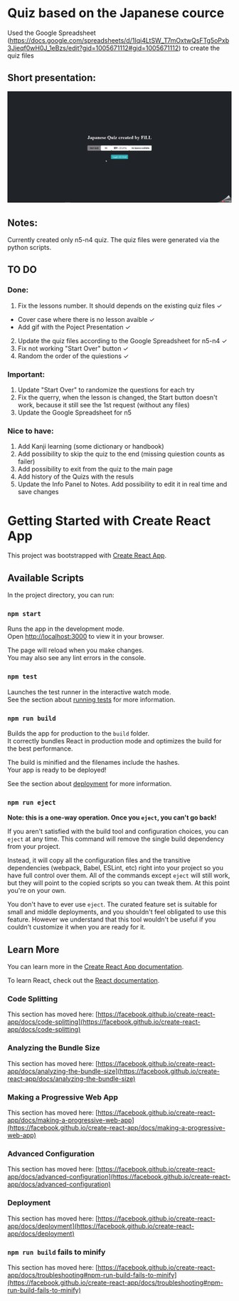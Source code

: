 # Quiz based on the Japanese cource

Used the Google Spreadsheet (https://docs.google.com/spreadsheets/d/1Iqi4LtSW_T7mOxtwQsFTg5oPxb3Jieqf0wH0J_1eBzs/edit?gid=1005671112#gid=1005671112) to create the quiz files

## Short presentation:
![Short presentation of the project](public/short%20presentation.gif)

## Notes:
Currently created only n5-n4 quiz.
The quiz files were generated via the python scripts.

## TO DO
### Done: 
1. Fix the lessons number. It should depends on the existing quiz files ✓
- Cover case where there is no lesson avaible ✓
- Add gif with the Poject Presentation ✓
2. Update the quiz files according to the Google Spreadsheet for n5-n4 ✓
3. Fix not working "Start Over" button ✓
4. Random the order of the quiestions ✓

### Important:
1. Update "Start Over" to randomize the questions for each try
2. Fix the querry, when the lesson is changed, the Start button doesn't work, because it still see the 1st request (without any files)
3. Update the Google Spreadsheet for n5

### Nice to have:
1. Add Kanji learning (some dictionary or handbook)
2. Add possibility to skip the quiz to the end (missing quiestion counts as failer)
3. Add possibility to exit from the quiz to the main page
4. Add history of the Quizs with the resuls
5. Update the Info Panel to Notes. Add possibility to edit it in real time and save changes 

# Getting Started with Create React App

This project was bootstrapped with [Create React App](https://github.com/facebook/create-react-app).

## Available Scripts

In the project directory, you can run:

### `npm start`

Runs the app in the development mode.\
Open [http://localhost:3000](http://localhost:3000) to view it in your browser.

The page will reload when you make changes.\
You may also see any lint errors in the console.

### `npm test`

Launches the test runner in the interactive watch mode.\
See the section about [running tests](https://facebook.github.io/create-react-app/docs/running-tests) for more information.

### `npm run build`

Builds the app for production to the `build` folder.\
It correctly bundles React in production mode and optimizes the build for the best performance.

The build is minified and the filenames include the hashes.\
Your app is ready to be deployed!

See the section about [deployment](https://facebook.github.io/create-react-app/docs/deployment) for more information.

### `npm run eject`

**Note: this is a one-way operation. Once you `eject`, you can't go back!**

If you aren't satisfied with the build tool and configuration choices, you can `eject` at any time. This command will remove the single build dependency from your project.

Instead, it will copy all the configuration files and the transitive dependencies (webpack, Babel, ESLint, etc) right into your project so you have full control over them. All of the commands except `eject` will still work, but they will point to the copied scripts so you can tweak them. At this point you're on your own.

You don't have to ever use `eject`. The curated feature set is suitable for small and middle deployments, and you shouldn't feel obligated to use this feature. However we understand that this tool wouldn't be useful if you couldn't customize it when you are ready for it.

## Learn More

You can learn more in the [Create React App documentation](https://facebook.github.io/create-react-app/docs/getting-started).

To learn React, check out the [React documentation](https://reactjs.org/).

### Code Splitting

This section has moved here: [https://facebook.github.io/create-react-app/docs/code-splitting](https://facebook.github.io/create-react-app/docs/code-splitting)

### Analyzing the Bundle Size

This section has moved here: [https://facebook.github.io/create-react-app/docs/analyzing-the-bundle-size](https://facebook.github.io/create-react-app/docs/analyzing-the-bundle-size)

### Making a Progressive Web App

This section has moved here: [https://facebook.github.io/create-react-app/docs/making-a-progressive-web-app](https://facebook.github.io/create-react-app/docs/making-a-progressive-web-app)

### Advanced Configuration

This section has moved here: [https://facebook.github.io/create-react-app/docs/advanced-configuration](https://facebook.github.io/create-react-app/docs/advanced-configuration)

### Deployment

This section has moved here: [https://facebook.github.io/create-react-app/docs/deployment](https://facebook.github.io/create-react-app/docs/deployment)

### `npm run build` fails to minify

This section has moved here: [https://facebook.github.io/create-react-app/docs/troubleshooting#npm-run-build-fails-to-minify](https://facebook.github.io/create-react-app/docs/troubleshooting#npm-run-build-fails-to-minify)
